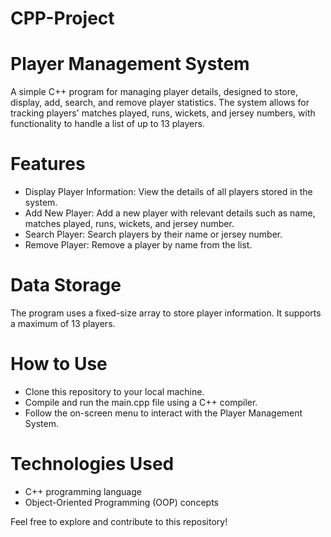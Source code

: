 # CPP-Project

# Player Management System
A simple C++ program for managing player details, designed to store, display, add, search, and remove player statistics. The system allows for tracking players' matches played, runs, wickets, and jersey numbers, with functionality to handle a list of up to 13 players.

# Features
- Display Player Information: View the details of all players stored in the system.
- Add New Player: Add a new player with relevant details such as name, matches played, runs, wickets, and jersey number.
- Search Player: Search players by their name or jersey number.
- Remove Player: Remove a player by name from the list.
# Data Storage
The program uses a fixed-size array to store player information. It supports a maximum of 13 players.

# How to Use
- Clone this repository to your local machine.
- Compile and run the main.cpp file using a C++ compiler.
- Follow the on-screen menu to interact with the Player Management System.

# Technologies Used
- C++ programming language
- Object-Oriented Programming (OOP) concepts

Feel free to explore and contribute to this repository!
